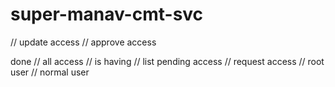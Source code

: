 # super-manav-cmt-svc


// update access
// approve access

done
// all access
// is having 
// list pending access
// request access 
// root user
// normal user



